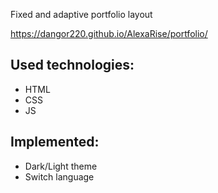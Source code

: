 Fixed and adaptive portfolio layout

https://dangor220.github.io/AlexaRise/portfolio/


## Used technologies:

* HTML
* CSS
* JS


## Implemented:

* Dark/Light theme
* Switch language

